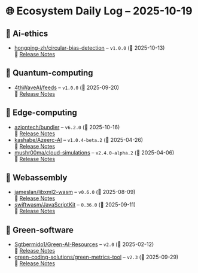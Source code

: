 # 🌐 Ecosystem Daily Log – 2025-10-19

## 🔹 Ai-ethics
- [hongping-zh/circular-bias-detection](https://github.com/hongping-zh/circular-bias-detection/releases/tag/v1.0.0) – `v1.0.0` (📅 2025-10-13)  
  🔗 [Release Notes](https://github.com/hongping-zh/circular-bias-detection/releases/tag/v1.0.0)

## 🔹 Quantum-computing
- [4thWaveAI/feeds](https://github.com/4thWaveAI/feeds/releases/tag/v1.0.0) – `v1.0.0` (📅 2025-09-20)  
  🔗 [Release Notes](https://github.com/4thWaveAI/feeds/releases/tag/v1.0.0)

## 🔹 Edge-computing
- [aziontech/bundler](https://github.com/aziontech/bundler/releases/tag/v6.2.0) – `v6.2.0` (📅 2025-10-16)  
  🔗 [Release Notes](https://github.com/aziontech/bundler/releases/tag/v6.2.0)
- [kashabe/Azeerc-AI](https://github.com/kashabe/Azeerc-AI/releases/tag/v1.0.4-beta.2) – `v1.0.4-beta.2` (📅 2025-04-26)  
  🔗 [Release Notes](https://github.com/kashabe/Azeerc-AI/releases/tag/v1.0.4-beta.2)
- [mushr00ma/cloud-simulations](https://github.com/mushr00ma/cloud-simulations/releases/tag/v2.4.0-alpha.2) – `v2.4.0-alpha.2` (📅 2025-04-06)  
  🔗 [Release Notes](https://github.com/mushr00ma/cloud-simulations/releases/tag/v2.4.0-alpha.2)

## 🔹 Webassembly
- [jameslan/libxml2-wasm](https://github.com/jameslan/libxml2-wasm/releases/tag/v0.6.0) – `v0.6.0` (📅 2025-08-09)  
  🔗 [Release Notes](https://github.com/jameslan/libxml2-wasm/releases/tag/v0.6.0)
- [swiftwasm/JavaScriptKit](https://github.com/swiftwasm/JavaScriptKit/releases/tag/0.36.0) – `0.36.0` (📅 2025-09-11)  
  🔗 [Release Notes](https://github.com/swiftwasm/JavaScriptKit/releases/tag/0.36.0)

## 🔹 Green-software
- [Sgtbermido1/Green-AI-Resources](https://github.com/Sgtbermido1/Green-AI-Resources/releases/tag/v2.0) – `v2.0` (📅 2025-02-12)  
  🔗 [Release Notes](https://github.com/Sgtbermido1/Green-AI-Resources/releases/tag/v2.0)
- [green-coding-solutions/green-metrics-tool](https://github.com/green-coding-solutions/green-metrics-tool/releases/tag/v2.3) – `v2.3` (📅 2025-09-29)  
  🔗 [Release Notes](https://github.com/green-coding-solutions/green-metrics-tool/releases/tag/v2.3)